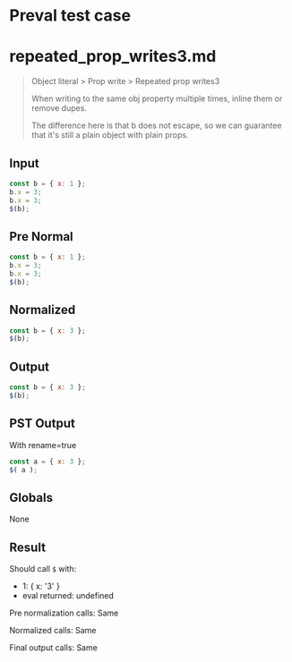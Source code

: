 # Preval test case

# repeated_prop_writes3.md

> Object literal > Prop write > Repeated prop writes3
>
> When writing to the same obj property multiple times, inline them or remove dupes.
> 
> The difference here is that b does not escape, so we can guarantee that it's still a plain object with plain props.

## Input

`````js filename=intro
const b = { x: 1 };
b.x = 3;
b.x = 3;
$(b);
`````

## Pre Normal


`````js filename=intro
const b = { x: 1 };
b.x = 3;
b.x = 3;
$(b);
`````

## Normalized


`````js filename=intro
const b = { x: 3 };
$(b);
`````

## Output


`````js filename=intro
const b = { x: 3 };
$(b);
`````

## PST Output

With rename=true

`````js filename=intro
const a = { x: 3 };
$( a );
`````

## Globals

None

## Result

Should call `$` with:
 - 1: { x: '3' }
 - eval returned: undefined

Pre normalization calls: Same

Normalized calls: Same

Final output calls: Same
